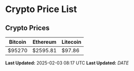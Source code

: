 # Crypto Price List

## Crypto Prices
| Bitcoin | Ethereum | Litecoin |
| ------- | -------- | -------- |
| $95270 | $2595.81 | $97.86 |
**Last Updated:** 2025-02-03 08:17 UTC
**Last Updated:** $DATE$
